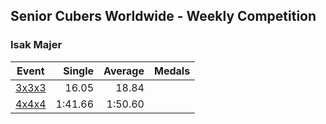 ## Senior Cubers Worldwide - Weekly Competition
### Isak Majer

| Event | Single | Average | Medals |
| -- | --: | --: | :-- |
| [3x3x3](isak_majer/333.md) | 16.05 | 18.84 |  |
| [4x4x4](isak_majer/444.md) | 1:41.66 | 1:50.60 |  |

<!-- Global site tag (gtag.js) - Google Analytics -->
<script async src="https://www.googletagmanager.com/gtag/js?id=UA-86348435-3"></script>
<script>window.dataLayer = window.dataLayer || []; function gtag() {dataLayer.push(arguments);} gtag('js', new Date()); gtag('config', 'UA-86348435-3');</script>
